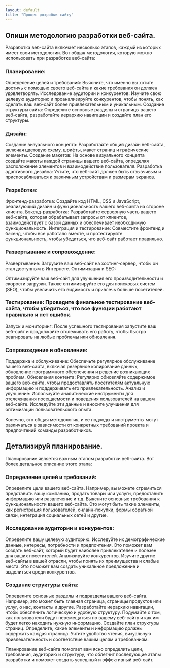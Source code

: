 ```yaml
---
layout: default
title: "Процес розробки сайту"
---
```


## Опиши методологию разработки веб-сайта.

Разработка веб-сайта включает несколько этапов, каждый из которых имеет свои методологии. Вот общая методология, которую можно использовать при разработке веб-сайта:

### Планирование:
Определение целей и требований: Выясните, что именно вы хотите достичь с помощью своего веб-сайта и какие требования он должен удовлетворять.
Исследование аудитории и конкурентов: Изучите свою целевую аудиторию и проанализируйте конкурентов, чтобы понять, как сделать ваш веб-сайт более привлекательным и уникальным.
Создание структуры сайта: Определите основные разделы и страницы вашего веб-сайта, разработайте иерархию навигации и создайте план его структуры.

### Дизайн:
Создание визуального концепта: Разработайте общий дизайн веб-сайта, включая цветовую схему, шрифты, макет страниц и графические элементы.
Создание макетов: На основе визуального концепта создайте макеты каждой страницы вашего веб-сайта, определяя расположение элементов и взаимодействие пользователя.
Разработка адаптивного дизайна: Учтите, что веб-сайт должен быть отзывчивым и приспосабливаться к различным устройствам и размерам экранов.

### Разработка:
Фронтенд-разработка: Создайте код HTML, CSS и JavaScript, реализующий дизайн и функциональность вашего веб-сайта на стороне клиента.
Бэкенд-разработка: Разработайте серверную часть вашего веб-сайта, которая обрабатывает запросы от клиентов, взаимодействует с базой данных и обеспечивает необходимую функциональность.
Интеграция и тестирование: Совместите фронтенд и бэкенд, чтобы все работало вместе, и протестируйте функциональность, чтобы убедиться, что веб-сайт работает правильно.

### Развертывание и сопровождение:
Развертывание: Загрузите ваш веб-сайт на хостинг-сервер, чтобы он стал доступным в Интернете.
Оптимизация и SEO: 

Оптимизируйте ваш веб-сайт для улучшения его производительности и скорости загрузки. Также оптимизируйте его для поисковых систем (SEO), чтобы увеличить его видимость и привлечь больше посетителей.

### Тестирование: Проведите финальное тестирование веб-сайта, чтобы убедиться, что все функции работают правильно и нет ошибок.
Запуск и мониторинг: После успешного тестирования запустите ваш веб-сайт и продолжайте отслеживать его работу, чтобы быстро реагировать на любые проблемы или обновления.

### Сопровождение и обновление:
Поддержка и обслуживание: Обеспечьте регулярное обслуживание вашего веб-сайта, включая резервное копирование данных, обновление программного обеспечения и решение возникающих проблем.
Обновления контента: Регулярно обновляйте содержимое вашего веб-сайта, чтобы предоставлять посетителям актуальную информацию и поддерживать его привлекательность.
Анализ и улучшение: Используйте аналитические инструменты для отслеживания посещаемости и поведения пользователей на вашем веб-сайте. Исследуйте эти данные и вносите улучшения для оптимизации пользовательского опыта.

Конечно, это общая методология, и ее подходы и инструменты могут различаться в зависимости от конкретных требований проекта и предпочтений команды разработчиков.

## Детализируй планирование. 

Планирование является важным этапом разработки веб-сайта. Вот более детальное описание этого этапа:

### Определение целей и требований:
Определите цели вашего веб-сайта. Например, вы можете стремиться представить вашу компанию, продать товары или услуги, предоставить информацию или развлечение и т.д.
Выясните основные требования к функциональности вашего веб-сайта. Это могут быть такие элементы, как регистрация пользователей, онлайн-покупки, формы обратной связи, интеграция социальных сетей и другие.

### Исследование аудитории и конкурентов:
Определите вашу целевую аудиторию. Исследуйте их демографические данные, интересы, потребности и предпочтения. Это поможет вам создать веб-сайт, который будет наиболее привлекателен и полезен для ваших посетителей.
Анализируйте конкурентов. Изучите другие веб-сайты в вашей отрасли, чтобы понять их преимущества и слабые места. Это поможет вам создать уникальное предложение и выделиться среди конкурентов.

### Создание структуры сайта:
Определите основные разделы и подразделы вашего веб-сайта. Например, это может быть главная страница, страницы продуктов или услуг, о нас, контакты и другие.
Разработайте иерархию навигации, чтобы обеспечить логическую и удобную структуру. Подумайте о том, как пользователи будут перемещаться по вашему веб-сайту и как им будет легко находить нужную информацию.
Создайте план структуры страниц. Определите, какие элементы и информацию должны содержать каждая страница. Учтите удобство чтения, визуальную привлекательность и соответствие вашим целям и требованиям.

Планирование веб-сайта помогает вам ясно определить цели, требования, аудиторию и структуру, что облегчит последующие этапы разработки и поможет создать успешный и эффективный веб-сайт.